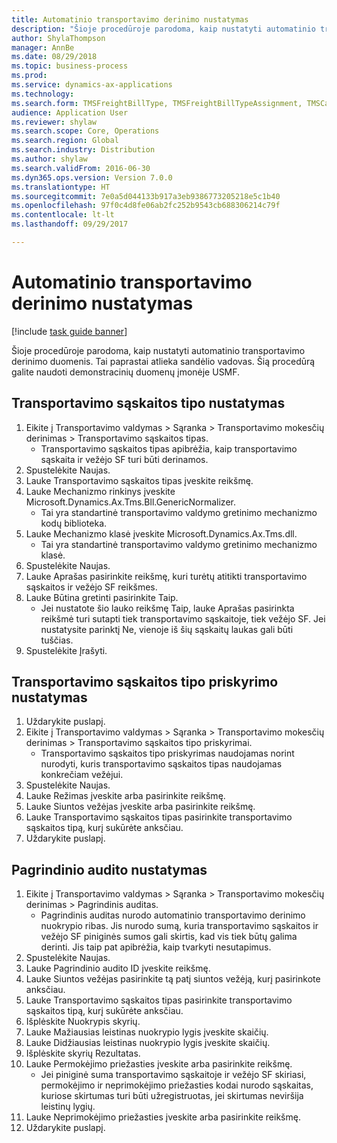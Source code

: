 ```yaml
--- 
title: Automatinio transportavimo derinimo nustatymas
description: "Šioje procedūroje parodoma, kaip nustatyti automatinio transportavimo derinimo duomenis."
author: ShylaThompson
manager: AnnBe
ms.date: 08/29/2018
ms.topic: business-process
ms.prod: 
ms.service: dynamics-ax-applications
ms.technology: 
ms.search.form: TMSFreightBillType, TMSFreightBillTypeAssignment, TMSCarrierCodeLookup, DefaultDashboard, TMSAuditMaster
audience: Application User
ms.reviewer: shylaw
ms.search.scope: Core, Operations
ms.search.region: Global
ms.search.industry: Distribution
ms.author: shylaw
ms.search.validFrom: 2016-06-30
ms.dyn365.ops.version: Version 7.0.0
ms.translationtype: HT
ms.sourcegitcommit: 7e0a5d044133b917a3eb9386773205218e5c1b40
ms.openlocfilehash: 97f0c4d8fe06ab2fc252b9543cb688306214c79f
ms.contentlocale: lt-lt
ms.lasthandoff: 09/29/2017

---
```

# <a name="set-up-automatic-freight-reconciliation"></a>Automatinio transportavimo derinimo nustatymas

[!include [task guide banner](../../includes/task-guide-banner.md)]

Šioje procedūroje parodoma, kaip nustatyti automatinio transportavimo derinimo duomenis. Tai paprastai atlieka sandėlio vadovas. Šią procedūrą galite naudoti demonstracinių duomenų įmonėje USMF.


## <a name="set-up-the-freight-bill-type"></a>Transportavimo sąskaitos tipo nustatymas
1. Eikite į Transportavimo valdymas > Sąranka > Transportavimo mokesčių derinimas > Transportavimo sąskaitos tipas.
    * Transportavimo sąskaitos tipas apibrėžia, kaip transportavimo sąskaita ir vežėjo SF turi būti derinamos.  
2. Spustelėkite Naujas.
3. Lauke Transportavimo sąskaitos tipas įveskite reikšmę.
4. Lauke Mechanizmo rinkinys įveskite Microsoft.Dynamics.Ax.Tms.Bll.GenericNormalizer.
    * Tai yra standartinė transportavimo valdymo gretinimo mechanizmo kodų biblioteka.  
5. Lauke Mechanizmo klasė įveskite Microsoft.Dynamics.Ax.Tms.dll.
    * Tai yra standartinė transportavimo valdymo gretinimo mechanizmo klasė.  
6. Spustelėkite Naujas.
7. Lauke Aprašas pasirinkite reikšmę, kuri turėtų atitikti transportavimo sąskaitos ir vežėjo SF reikšmes.  
8. Lauke Būtina gretinti pasirinkite Taip.
    * Jei nustatote šio lauko reikšmę Taip, lauke Aprašas pasirinkta reikšmė turi sutapti tiek transportavimo sąskaitoje, tiek vežėjo SF. Jei nustatysite parinktį Ne, vienoje iš šių sąskaitų laukas gali būti tuščias.  
9. Spustelėkite Įrašyti.

## <a name="set-up-the-freight-bill-type-assignment"></a>Transportavimo sąskaitos tipo priskyrimo nustatymas
1. Uždarykite puslapį.
2. Eikite į Transportavimo valdymas > Sąranka > Transportavimo mokesčių derinimas > Transportavimo sąskaitos tipo priskyrimai.
    * Transportavimo sąskaitos tipo priskyrimas naudojamas norint nurodyti, kuris transportavimo sąskaitos tipas naudojamas konkrečiam vežėjui.   
3. Spustelėkite Naujas.
4. Lauke Režimas įveskite arba pasirinkite reikšmę.
5. Lauke Siuntos vežėjas įveskite arba pasirinkite reikšmę.
6. Lauke Transportavimo sąskaitos tipas pasirinkite transportavimo sąskaitos tipą, kurį sukūrėte anksčiau.
7. Uždarykite puslapį.

## <a name="set-up-the-audit-master"></a>Pagrindinio audito nustatymas
1. Eikite į Transportavimo valdymas > Sąranka > Transportavimo mokesčių derinimas > Pagrindinis auditas.
    * Pagrindinis auditas nurodo automatinio transportavimo derinimo nuokrypio ribas. Jis nurodo sumą, kuria transportavimo sąskaitos ir vežėjo SF piniginės sumos gali skirtis, kad vis tiek būtų galima derinti. Jis taip pat apibrėžia, kaip tvarkyti nesutapimus.  
2. Spustelėkite Naujas.
3. Lauke Pagrindinio audito ID įveskite reikšmę.
4. Lauke Siuntos vežėjas pasirinkite tą patį siuntos vežėją, kurį pasirinkote anksčiau.
5. Lauke Transportavimo sąskaitos tipas pasirinkite transportavimo sąskaitos tipą, kurį sukūrėte anksčiau.
6. Išplėskite Nuokrypis skyrių.
7. Lauke Mažiausias leistinas nuokrypio lygis įveskite skaičių.
8. Lauke Didžiausias leistinas nuokrypio lygis įveskite skaičių.
9. Išplėskite skyrių Rezultatas.
10. Lauke Permokėjimo priežasties įveskite arba pasirinkite reikšmę.
    * Jei piniginė suma transportavimo sąskaitoje ir vežėjo SF skiriasi, permokėjimo ir neprimokėjimo priežasties kodai nurodo sąskaitas, kuriose skirtumas turi būti užregistruotas, jei skirtumas neviršija leistinų lygių.  
11. Lauke Neprimokėjimo priežasties įveskite arba pasirinkite reikšmę.
12. Uždarykite puslapį.


